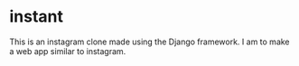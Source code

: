 # instant
This is an instagram clone made using the Django framework. I am to make a web app similar to instagram.

